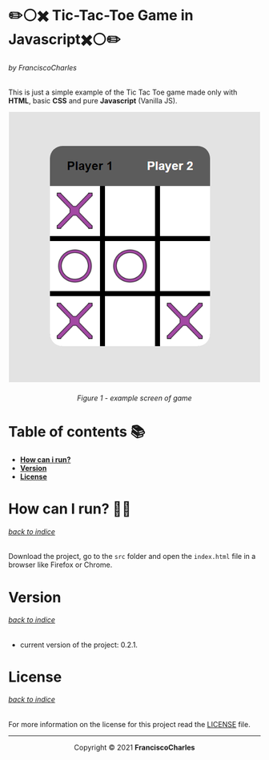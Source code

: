 
<p align="center">
  <h1>✏️⚪✖️ Tic-Tac-Toe Game in Javascript✖️⚪✏️</h1>
  <h6>by <i>FranciscoCharles</i></h6>
</p>
<p align="justify">

This is just a simple example of the Tic Tac Toe game made only with **HTML**, basic **CSS** and pure **Javascript** (Vanilla JS).

</p>

<div align="center">
    <img src="example.png" alt="example">
    <br>
    <h6>
        Figure 1 - example screen of game
    </h6>  
</div>

# <a name=index>Table of contents 📚</a>

- [**How can i run?**](#run)
- [**Version**](#version)
- [**License**](#license)

# **<a name=run>How can I run? 🧠💭</a>** <h6>[back to indice](#index)</h6>

 Download the project, go to the `src` folder and open the `index.html` file in a browser like Firefox or Chrome.

# **<a name=version>Version</a>**  <h6>[back to indice](#index)</h6>
- current version of the project: 0.2.1.

# **<a name=license>License</a>**  <h6>[back to indice](#index)</h6>

For more information on the license for this project read the <a href="./LICENSE" title="go to license file">LICENSE</a> file.

---
<p align="center">
    Copyright © 2021 <b>FranciscoCharles</b>
</p>

